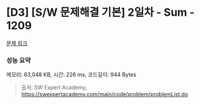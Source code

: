 # [D3] [S/W 문제해결 기본] 2일차 - Sum - 1209 

[문제 링크](https://swexpertacademy.com/main/code/problem/problemDetail.do?contestProbId=AV13_BWKACUCFAYh) 

### 성능 요약

메모리: 63,048 KB, 시간: 226 ms, 코드길이: 944 Bytes



> 출처: SW Expert Academy, https://swexpertacademy.com/main/code/problem/problemList.do
